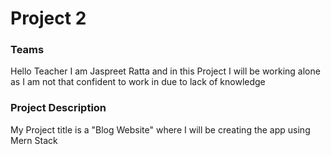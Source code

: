 # Project 2


### **Teams**
Hello Teacher I am Jaspreet Ratta and in this Project I will be working alone as I am not that confident to work in due to lack of knowledge


### **Project Description**
My Project title is a "Blog Website" where I will be creating the app using Mern Stack 

